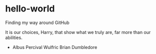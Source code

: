 # hello-world
Finding my way around GitHub

It is our choices, Harry, that show what we truly are, far more than our abilities.

- Albus Percival Wulfric Brian Dumbledore
